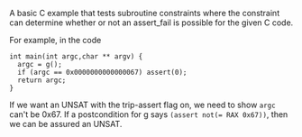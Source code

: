A basic C example that tests subroutine constraints where the constraint
can determine whether or not an assert_fail is possible for the given C code.

For example, in the code

```
int main(int argc,char ** argv) {
  argc = g();
  if (argc == 0x0000000000000067) assert(0);
  return argc;
}
```

If we want an UNSAT with the trip-assert flag on,
we need to show `argc` can't be 0x67.
If a postcondition for g says `(assert not(= RAX 0x67))`,
then we can be assured an UNSAT. 

